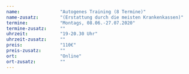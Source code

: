 ```yaml
---
name:               "Autogenes Training (8 Termine)"
name-zusatz:        "(Erstattung durch die meisten Krankenkassen)"
termine:            "Montags, 08.06.-27.07.2020"
termine-zusatz:     ""
uhrzeit:            "19-20.30 Uhr"
uhrzeit-zusatz:     ""
preis:              "110€"
preis-zusatz:       ""
ort:                "Online"
ort-zusatz:         ""
---
```

